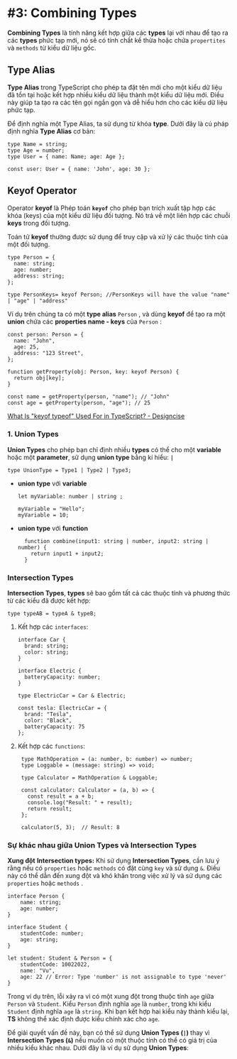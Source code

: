 # #3: Combining Types 

**Combining Types** là tính năng kết hợp giữa các **types** lại với nhau để tạo ra các **********types********** phức tạp mới, nó sẽ có tính chất kế thừa hoặc chứa `propertites` và `methods` từ kiểu dữ liệu gốc.

## Type Alias

**Type Alias** trong TypeScript cho phép ta đặt tên mới cho một kiểu dữ liệu đã tồn tại hoặc kết hợp nhiều kiểu dữ liệu thành một kiểu dữ liệu mới. Điều này giúp ta tạo ra các tên gọi ngắn gọn và dễ hiểu hơn cho các kiểu dữ liệu phức tạp.

Để định nghĩa một Type Alias, ta sử dụng từ khóa **type**. Dưới đây là cú pháp định nghĩa **Type Alias** cơ bản:

```tsx
type Name = string;
type Age = number;
type User = { name: Name; age: Age };

const user: User = { name: 'John', age: 30 };
```

## Keyof Operator 

Operator **keyof** là Phép toán **`keyof`** cho phép bạn trích xuất tập hợp các khóa (keys) của một kiểu dữ liệu đối tượng. Nó trả về một liên hợp các chuỗi **keys** trong đối tượng.

Toán tử **keyof** thường được sử dụng để truy cập và xử lý các thuộc tính của một đối tượng.

```tsx
type Person = {
  name: string;
  age: number;
  address: string;
};

type PersonKeys= keyof Person; //PersonKeys will have the value "name" | "age" | "address"
```

Ví dụ trên chúng ta có một **type alias**  `Person` , và dùng **keyof** để tạo ra một **union** chứa các **properties name - keys** của `Person` :

```tsx
const person: Person = {
  name: "John",
  age: 25,
  address: "123 Street",
};

function getProperty(obj: Person, key: keyof Person) {
  return obj[key];
}

const name = getProperty(person, "name"); // "John"
const age = getProperty(person, "age"); // 25
```

[What Is "keyof typeof" Used For in TypeScript? - Designcise](https://www.designcise.com/web/tutorial/what-is-keyof-typeof-used-for-in-typescript)
### 1. Union Types

**Union Types** cho phép bạn chỉ định nhiều **types** có thể cho một **variable** hoặc một **parameter**, sử dụng **union type** bằng kí hiểu: **`|`**

```tsx
type UnionType = Type1 | Type2 | Type3;
```

- **union type** với **variable**
    
    ```tsx
    let myVariable: number | string ;
    
    myVariable = "Hello";
    myVariable = 10;
    ```
    
- **union type** với **function**
    
    ```tsx
      function combine(input1: string | number, input2: string | number) {
      	return input1 + input2;
      }
    ```
    

### Intersection Types

**Intersection Types**, **types** sẽ bao gồm tất cả các thuộc tính và phương thức từ các kiểu đã được kết hợp:

```tsx
type typeAB = typeA & typeB;

```

1. Kết hợp các `interfaces`:
    
    ```tsx
    interface Car {
      brand: string;
      color: string;
    }
    
    interface Electric {
      batteryCapacity: number;
    }
    
    type ElectricCar = Car & Electric;
    
    const tesla: ElectricCar = {
      brand: "Tesla",
      color: "Black",
      batteryCapacity: 75
    };
    ```
    
2. Kết hợp các `functions`:
    
    ```tsx
     type MathOperation = (a: number, b: number) => number;
     type Loggable = (message: string) => void;
    
     type Calculator = MathOperation & Loggable;
    
     const calculator: Calculator = (a, b) => {
       const result = a + b;
       console.log("Result: " + result);
       return result;
     };
    
     calculator(5, 3);  // Result: 8
    ```
    

### ****Sự khác nhau giữa Union Types và Intersection Types****

**Xung đột** **Intersection types:** Khi sử dụng **Intersection Types**, cần lưu ý rằng nếu có `properties` hoặc `methods` có đặt cùng `key` và sử dụng `&`. Điều này có thể dẫn đến xung đột và khó khăn trong việc xử lý và sử dụng các `properties` hoặc `methods` .

```tsx
interface Person {
    name: string;
    age: number;
}

interface Student {
    studentCode: number;
    age: string;
}

let student: Student & Person = {
    studentCode: 10022022,
    name: "Vu",
    age: 22 // Error: Type 'number' is not assignable to type 'never'
}
```

Trong ví dụ trên, lỗi xảy ra vì có một xung đột trong thuộc tính `age` giữa `Person` và `Student`. Kiểu `Person` định nghĩa `age` là `number`, trong khi kiểu `Student` định nghĩa `age` là `string`. Khi bạn kết hợp hai kiểu này thành kiểu lại, **TS** không thể xác định được kiểu chính xác cho `age`.

Để giải quyết vấn đề này, bạn có thể sử dụng **Union Types (`|`)** thay vì **Intersection Types (`&`)** nếu muốn có một thuộc tính có thể có giá trị của nhiều kiểu khác nhau. Dưới đây là ví dụ sử dụng **Union Types**:
